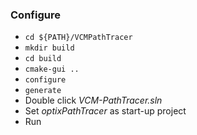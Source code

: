### Configure

* `cd ${PATH}/VCMPathTracer`
* `mkdir build`
* `cd build`
* `cmake-gui ..`
* `configure`
* `generate`
* Double click *VCM-PathTracer.sln*
* Set *optixPathTracer* as start-up project
* Run